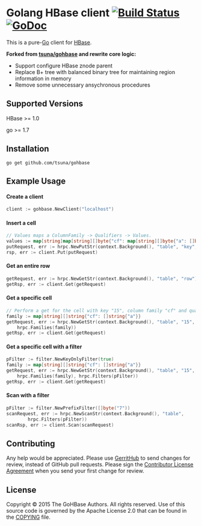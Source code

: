 # Golang HBase client [![Build Status](https://travis-ci.org/tsuna/gohbase.svg?branch=master)](https://travis-ci.org/tsuna/gohbase)[![GoDoc](https://godoc.org/github.com/tsuna/gohbase?status.png)](https://godoc.org/github.com/tsuna/gohbase)

This is a pure-[Go](http://golang.org/) client for [HBase](http://hbase.org).

**Forked from [tsuna/gohbase](https://github.com/tsuna/gohbase) and rewrite core logic:**

- Support configure HBase znode parent
- ​Replace B+ tree with balanced binary tree for maintaining region information in memory
- Remove some unnecessary ansychronous procedures

## Supported Versions

HBase >= 1.0

go >= 1.7

## Installation

    go get github.com/tsuna/gohbase

## Example Usage

#### Create a client
```go
client := gohbase.NewClient("localhost")
```
#### Insert a cell
```go
// Values maps a ColumnFamily -> Qualifiers -> Values.
values := map[string]map[string][]byte{"cf": map[string][]byte{"a": []byte{0}}}
putRequest, err := hrpc.NewPutStr(context.Background(), "table", "key", values)
rsp, err := client.Put(putRequest)
```

#### Get an entire row
```go
getRequest, err := hrpc.NewGetStr(context.Background(), "table", "row")
getRsp, err := client.Get(getRequest)
```

#### Get a specific cell
```go
// Perform a get for the cell with key "15", column family "cf" and qualifier "a"
family := map[string][]string{"cf": []string{"a"}}
getRequest, err := hrpc.NewGetStr(context.Background(), "table", "15",
    hrpc.Families(family))
getRsp, err := client.Get(getRequest)
```

#### Get a specific cell with a filter
```go
pFilter := filter.NewKeyOnlyFilter(true)
family := map[string][]string{"cf": []string{"a"}}
getRequest, err := hrpc.NewGetStr(context.Background(), "table", "15",
    hrpc.Families(family), hrpc.Filters(pFilter))
getRsp, err := client.Get(getRequest)
```

#### Scan with a filter
```go
pFilter := filter.NewPrefixFilter([]byte("7"))
scanRequest, err := hrpc.NewScanStr(context.Background(), "table",
		hrpc.Filters(pFilter))
scanRsp, err := client.Scan(scanRequest)
```

## Contributing

Any help would be appreciated. Please use
[GerritHub](https://review.gerrithub.io/#/admin/projects/tsuna/gohbase) to
send changes for review, instead of GitHub pull requests. Please sign the
[Contributor License Agreement](https://docs.google.com/spreadsheet/viewform?formkey=dFNiOFROLXJBbFBmMkQtb1hNMWhUUnc6MQ)
when you send your first change for review.  

## License

Copyright © 2015 The GoHBase Authors. All rights reserved. Use of this source code is governed by the Apache License 2.0 that can be found in the [COPYING](COPYING) file.
